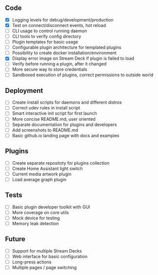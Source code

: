 ## Code
- [x] Logging levels for debug/development/production
- [x] Test on connect/disconnect events, hot reload
- [ ] CLI usage to control running daemon
- [ ] CLI tools to verify config directory 
- [ ] Plugin templates for basic usage
- [ ] Configurable plugin architecture for templated plugins
- [ ] Possibility to create docker installation/environment
- [x] Display error image on Stream Deck if plugin is failed to load
- [ ] Verify before running a plugin, after it changed
- [ ] More secure way to store credentials
- [ ] Sandboxed execution of plugins, correct permissions to outside world

## Deployment
- [ ] Create install scripts for daemons and different distros
- [ ] Correct udev rules in install script
- [ ] Smart interactive init script for first launch
- [ ] More concise README.md, user oriented
- [ ] Separate documentation for plugins and developers
- [ ] Add screenshots to README.md
- [ ] Basic github.io landing page with docs and examples

## Plugins
- [ ] Create separate repositoty for plugins collection
- [ ] Create Home Assistant light switch
- [ ] Current media artwork plugin
- [ ] Load average graph plugin

## Tests
- [ ] Basic plugin developer toolkit with GUI
- [ ] More coverage on core utils
- [ ] Mock device for testing
- [ ] Memory leak detection

## Future
- [ ] Support for multiple Stream Decks
- [ ] Web interface for basic configuration
- [ ] Long-press actions
- [ ] Multiple pages / page switching
